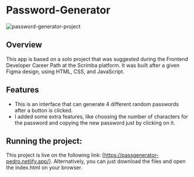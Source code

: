 ﻿# Password-Generator
 
![password-generator-project](https://user-images.githubusercontent.com/59458685/185811145-87e5d870-7eb1-410c-87a8-de7e14b90410.png)

## Overview
This app is based on a solo project that was suggested during the Frontend Developer Career Path at the Scrimba platform. It was built after a given Figma design, using HTML, CSS, and JavaScript.

## Features
- This is an interface that can generate 4 different random passwords after a button is clicked.
- I added some extra features, like choosing the number of characters for the password and copying the new password just by clicking on it.

## Running the project:
This project is live on the following link: [https://passgenerator-pedro.netlify.app/].
Alternatively, you can just download the files and open the index.html on your browser.
